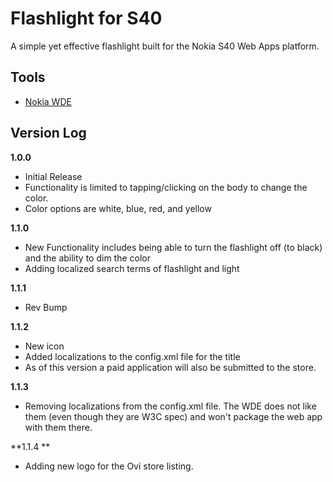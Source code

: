 Flashlight for S40
==================

A simple yet effective flashlight built for the Nokia S40 Web Apps platform. 

## Tools

* [Nokia WDE](http://www.developer.nokia.com/Develop/Web/Tools/Nokia_Web_Tools/ "Nokia Web Tools")

## Version Log
**1.0.0**

* Initial Release
* Functionality is limited to tapping/clicking on the body to change the color.
* Color options are white, blue, red, and yellow

**1.1.0**

* New Functionality includes being able to turn the flashlight off (to black) and the ability to dim the color
* Adding localized search terms of flashlight and light

**1.1.1**

* Rev Bump

**1.1.2**

* New icon
* Added localizations to the config.xml file for the title
* As of this version a paid application will also be submitted to the store.

**1.1.3**

* Removing localizations from the config.xml file. The WDE does not like them (even though they are W3C spec) and won't package the web app with them there.

**1.1.4 **

* Adding new logo for the Ovi store listing.

